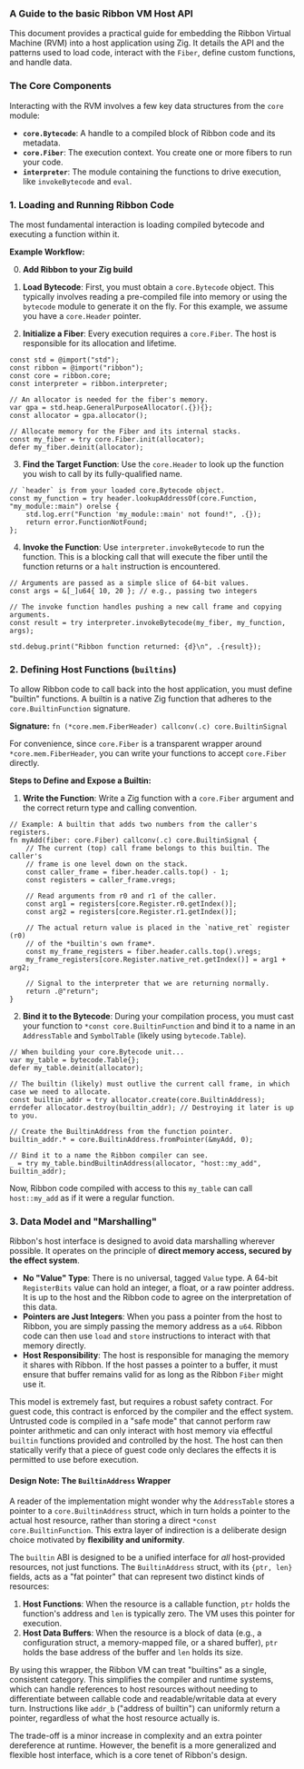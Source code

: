 ### A Guide to the basic Ribbon VM Host API

This document provides a practical guide for embedding the Ribbon Virtual Machine (RVM) into a host application using Zig. It details the API and the patterns used to load code, interact with the `Fiber`, define custom functions, and handle data.

### The Core Components

Interacting with the RVM involves a few key data structures from the `core` module:

* **`core.Bytecode`**: A handle to a compiled block of Ribbon code and its metadata.
* **`core.Fiber`**: The execution context. You create one or more fibers to run your code.
* **`interpreter`**: The module containing the functions to drive execution, like `invokeBytecode` and `eval`.

### 1. Loading and Running Ribbon Code

The most fundamental interaction is loading compiled bytecode and executing a function within it.

**Example Workflow:**

0. **Add Ribbon to your Zig build**

1. **Load Bytecode**: First, you must obtain a `core.Bytecode` object. This typically involves reading a pre-compiled file into memory or using the `bytecode` module to generate it on the fly. For this example, we assume you have a `core.Header` pointer.

2. **Initialize a Fiber**: Every execution requires a `core.Fiber`. The host is responsible for its allocation and lifetime.
```zig
const std = @import("std");
const ribbon = @import("ribbon");
const core = ribbon.core;
const interpreter = ribbon.interpreter;

// An allocator is needed for the fiber's memory.
var gpa = std.heap.GeneralPurposeAllocator(.{}){};
const allocator = gpa.allocator();

// Allocate memory for the Fiber and its internal stacks.
const my_fiber = try core.Fiber.init(allocator);
defer my_fiber.deinit(allocator);
```

3. **Find the Target Function**: Use the `core.Header` to look up the function you wish to call by its fully-qualified name.
```zig
// `header` is from your loaded core.Bytecode object.
const my_function = try header.lookupAddressOf(core.Function, "my_module::main") orelse {
    std.log.err("Function 'my_module::main' not found!", .{});
    return error.FunctionNotFound;
};
```

4. **Invoke the Function**: Use `interpreter.invokeBytecode` to run the function. This is a blocking call that will execute the fiber until the function returns or a `halt` instruction is encountered.
```zig
// Arguments are passed as a simple slice of 64-bit values.
const args = &[_]u64{ 10, 20 }; // e.g., passing two integers

// The invoke function handles pushing a new call frame and copying arguments.
const result = try interpreter.invokeBytecode(my_fiber, my_function, args);

std.debug.print("Ribbon function returned: {d}\n", .{result});
```

### 2. Defining Host Functions (`builtins`)

To allow Ribbon code to call back into the host application, you must define "builtin" functions. A builtin is a native Zig function that adheres to the `core.BuiltinFunction` signature.

**Signature:** `fn (*core.mem.FiberHeader) callconv(.c) core.BuiltinSignal`

For convenience, since `core.Fiber` is a transparent wrapper around `*core.mem.FiberHeader`, you can write your functions to accept `core.Fiber` directly.

**Steps to Define and Expose a Builtin:**

1. **Write the Function**: Write a Zig function with a `core.Fiber` argument and the correct return type and calling convention.
```zig
// Example: A builtin that adds two numbers from the caller's registers.
fn myAdd(fiber: core.Fiber) callconv(.c) core.BuiltinSignal {
    // The current (top) call frame belongs to this builtin. The caller's
    // frame is one level down on the stack.
    const caller_frame = fiber.header.calls.top() - 1;
    const registers = caller_frame.vregs;

    // Read arguments from r0 and r1 of the caller.
    const arg1 = registers[core.Register.r0.getIndex()];
    const arg2 = registers[core.Register.r1.getIndex()];

    // The actual return value is placed in the `native_ret` register (r0)
    // of the *builtin's own frame*.
    const my_frame_registers = fiber.header.calls.top().vregs;
    my_frame_registers[core.Register.native_ret.getIndex()] = arg1 + arg2;

    // Signal to the interpreter that we are returning normally.
    return .@"return";
}
```

2. **Bind it to the Bytecode**: During your compilation process, you must cast your function to `*const core.BuiltinFunction` and bind it to a name in an `AddressTable` and `SymbolTable` (likely using `bytecode.Table`).
```zig
// When building your core.Bytecode unit...
var my_table = bytecode.Table{};
defer my_table.deinit(allocator);

// The builtin (likely) must outlive the current call frame, in which case we need to allocate.
const builtin_addr = try allocator.create(core.BuiltinAddress);
errdefer allocator.destroy(builtin_addr); // Destroying it later is up to you.

// Create the BuiltinAddress from the function pointer.
builtin_addr.* = core.BuiltinAddress.fromPointer(&myAdd, 0);

// Bind it to a name the Ribbon compiler can see.
_ = try my_table.bindBuiltinAddress(allocator, "host::my_add", builtin_addr);
```

Now, Ribbon code compiled with access to this `my_table` can call `host::my_add` as if it were a regular function.

### 3. Data Model and "Marshalling"

Ribbon's host interface is designed to avoid data marshalling wherever possible. It operates on the principle of **direct memory access, secured by the effect system**.

* **No "Value" Type**: There is no universal, tagged `Value` type. A 64-bit `RegisterBits` value can hold an integer, a float, or a raw pointer address. It is up to the host and the Ribbon code to agree on the interpretation of this data.
* **Pointers are Just Integers**: When you pass a pointer from the host to Ribbon, you are simply passing the memory address as a `u64`. Ribbon code can then use `load` and `store` instructions to interact with that memory directly.
* **Host Responsibility**: The host is responsible for managing the memory it shares with Ribbon. If the host passes a pointer to a buffer, it must ensure that buffer remains valid for as long as the Ribbon `Fiber` might use it.

This model is extremely fast, but requires a robust safety contract. For guest code, this contract is enforced by the compiler and the effect system. Untrusted code is compiled in a "safe mode" that cannot perform raw pointer arithmetic and can only interact with host memory via effectful `builtin` functions provided and controlled by the host. The host can then statically verify that a piece of guest code only declares the effects it is permitted to use before execution.


#### Design Note: The `BuiltinAddress` Wrapper

A reader of the implementation might wonder why the `AddressTable` stores a pointer to a `core.BuiltinAddress` struct, which in turn holds a pointer to the actual host resource, rather than storing a direct `*const core.BuiltinFunction`. This extra layer of indirection is a deliberate design choice motivated by **flexibility and uniformity**.

The `builtin` ABI is designed to be a unified interface for *all* host-provided resources, not just functions. The `BuiltinAddress` struct, with its `{ptr, len}` fields, acts as a "fat pointer" that can represent two distinct kinds of resources:

1.  **Host Functions**: When the resource is a callable function, `ptr` holds the function's address and `len` is typically zero. The VM uses this pointer for execution.
2.  **Host Data Buffers**: When the resource is a block of data (e.g., a configuration struct, a memory-mapped file, or a shared buffer), `ptr` holds the base address of the buffer and `len` holds its size.

By using this wrapper, the Ribbon VM can treat "builtins" as a single, consistent category. This simplifies the compiler and runtime systems, which can handle references to host resources without needing to differentiate between callable code and readable/writable data at every turn. Instructions like `addr_b` ("address of builtin") can uniformly return a pointer, regardless of what the host resource actually is.

The trade-off is a minor increase in complexity and an extra pointer dereference at runtime. However, the benefit is a more generalized and flexible host interface, which is a core tenet of Ribbon's design.